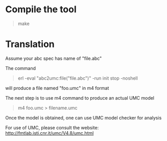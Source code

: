 # Compile the tool

> make

# Translation

Assume your abc spec has name of "file.abc"

The command

> erl -eval "abc2umc:file(\"file.abc\")" -run init stop -noshell

will produce a file named "foo.umc" in m4 format

The next step is to use m4 command to produce an actual UMC model

> m4 foo.umc > filename.umc

Once the model is obtained, one can use UMC model checker for analysis

For use of UMC, please consult the website: http://fmtlab.isti.cnr.it/umc/V4.8/umc.html
